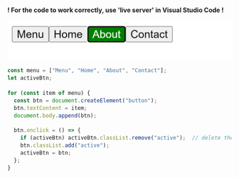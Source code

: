 ﻿
#### ! For the code to work correctly, use 'live server' in Visual Studio Code !

![Checked Menu](https://github.com/AndriiKot/JS__Courses__/blob/master/Alexandr_Dudukalo/2024__JS-Basic/Practice/_01_checked_menu/images/__v1_0_0__.png)

```js
const menu = ["Menu", "Home", "About", "Contact"];
let activeBtn;

for (const item of menu) {
  const btn = document.createElement("button");
  btn.textContent = item;
  document.body.append(btn);

  btn.onclick = () => {
    if (activeBtn) activeBtn.classList.remove("active");  // delete the old active button
    btn.classList.add("active");
    activeBtn = btn;
  };
}
```